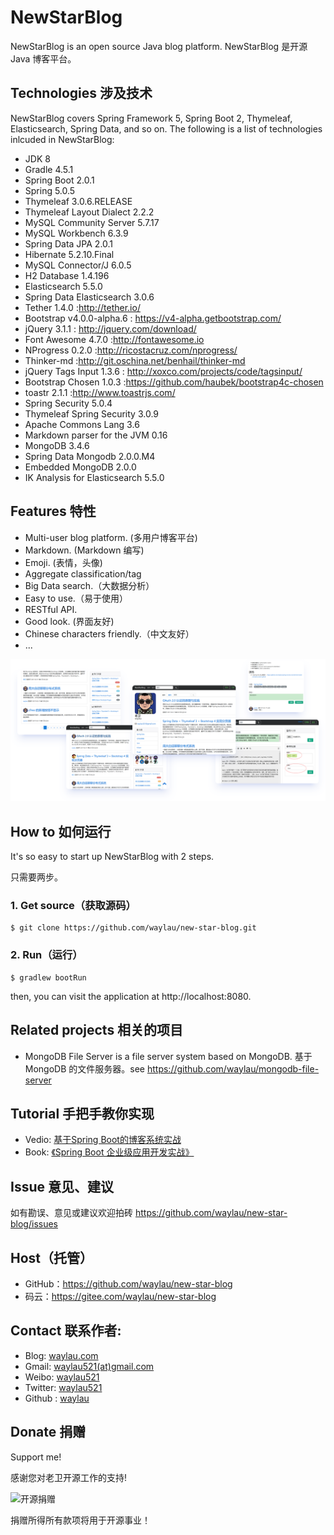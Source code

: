 # NewStarBlog

NewStarBlog is an open source Java blog platform. NewStarBlog 是开源 Java 博客平台。

## Technologies 涉及技术

NewStarBlog covers Spring Framework 5, Spring Boot 2, Thymeleaf, Elasticsearch, Spring Data, and so on. The following is a list of technologies inlcuded in NewStarBlog:

* JDK 8
* Gradle 4.5.1
* Spring Boot 2.0.1
* Spring 5.0.5
* Thymeleaf 3.0.6.RELEASE
* Thymeleaf Layout Dialect 2.2.2
* MySQL Community Server 5.7.17
* MySQL Workbench 6.3.9
* Spring Data JPA 2.0.1
* Hibernate 5.2.10.Final
* MySQL Connector/J 6.0.5
* H2 Database 1.4.196
* Elasticsearch 5.5.0
* Spring Data Elasticsearch 3.0.6
* Tether 1.4.0 :<http://tether.io/>
* Bootstrap v4.0.0-alpha.6 : <https://v4-alpha.getbootstrap.com/>
* jQuery 3.1.1 : <http://jquery.com/download/>
* Font Awesome 4.7.0 :<http://fontawesome.io>
* NProgress 0.2.0 :<http://ricostacruz.com/nprogress/>
* Thinker-md :<http://git.oschina.net/benhail/thinker-md>
* jQuery Tags Input 1.3.6 : <http://xoxco.com/projects/code/tagsinput/>
* Bootstrap Chosen 1.0.3 :<https://github.com/haubek/bootstrap4c-chosen>
* toastr 2.1.1 :<http://www.toastrjs.com/> 
* Spring Security 5.0.4
* Thymeleaf Spring Security 3.0.9
* Apache Commons Lang 3.6
* Markdown parser for the JVM 0.16  
* MongoDB 3.4.6
* Spring Data Mongodb 2.0.0.M4
* Embedded MongoDB 2.0.0
* IK Analysis for Elasticsearch 5.5.0

## Features 特性

* Multi-user blog platform. (多用户博客平台)
* Markdown. (Markdown 编写)
* Emoji. (表情，头像)
* Aggregate classification/tag
* Big Data search.（大数据分析）
* Easy to use.（易于使用）
* RESTful API.
* Good look. (界面友好)
* Chinese characters friendly.（中文友好）
* ...

![](new-star-blog.png)

## How to 如何运行

It's so easy to start up NewStarBlog with 2 steps.

只需要两步。

### 1. Get source（获取源码）

```
$ git clone https://github.com/waylau/new-star-blog.git
```

### 2. Run（运行）

```
$ gradlew bootRun
```


then, you can visit the application at http://localhost:8080.


## Related projects 相关的项目

* MongoDB File Server is a file server system based on MongoDB. 基于 MongoDB 的文件服务器。see <https://github.com/waylau/mongodb-file-server>

## Tutorial 手把手教你实现

* Vedio: [基于Spring Boot的博客系统实战](https://coding.imooc.com/class/125.html)
* Book: [《Spring Boot 企业级应用开发实战》](https://github.com/waylau/spring-boot-enterprise-application-development)

## Issue 意见、建议

如有勘误、意见或建议欢迎拍砖 <https://github.com/waylau/new-star-blog/issues>

## Host（托管）

* GitHub：https://github.com/waylau/new-star-blog
* 码云：https://gitee.com/waylau/new-star-blog

## Contact 联系作者:

* Blog: [waylau.com](https://waylau.com)
* Gmail: [waylau521(at)gmail.com](mailto:waylau521@gmail.com)
* Weibo: [waylau521](http://weibo.com/waylau521)
* Twitter: [waylau521](https://twitter.com/waylau521)
* Github : [waylau](https://github.com/waylau)

## Donate 捐赠

Support me!

感谢您对老卫开源工作的支持!

![开源捐赠](https://waylau.com/images/showmethemoney-sm.jpg)

捐赠所得所有款项将用于开源事业！